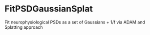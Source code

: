 # FitPSDGaussianSplat
Fit neurophysiological PSDs as a set of Gaussians + 1/f via ADAM and Splatting approach
